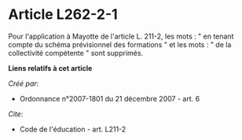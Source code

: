 # Article L262-2-1

Pour l'application à Mayotte de l'article L. 211-2, les mots : " en tenant compte du schéma prévisionnel des formations " et
les mots : " de la collectivité compétente " sont supprimés.

**Liens relatifs à cet article**

_Créé par_:

  - Ordonnance n°2007-1801 du 21 décembre 2007 - art. 6

_Cite_:

  - Code de l'éducation - art. L211-2
